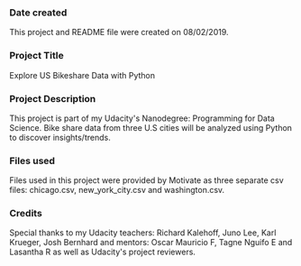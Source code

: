 ### Date created
This project and README file were created on 08/02/2019.

### Project Title
Explore US Bikeshare Data with Python

### Project Description
This project is part of my Udacity's Nanodegree: Programming for Data Science.
Bike share data from three U.S cities will be analyzed using Python to discover insights/trends.

### Files used
Files used in this project were provided by Motivate as three separate csv files:
chicago.csv, new_york_city.csv and washington.csv.

### Credits
Special thanks to my Udacity teachers: Richard Kalehoff, Juno Lee, Karl Krueger, Josh Bernhard
and mentors: Oscar Mauricio F, Tagne Nguifo E and Lasantha R as well as Udacity's project reviewers.   
